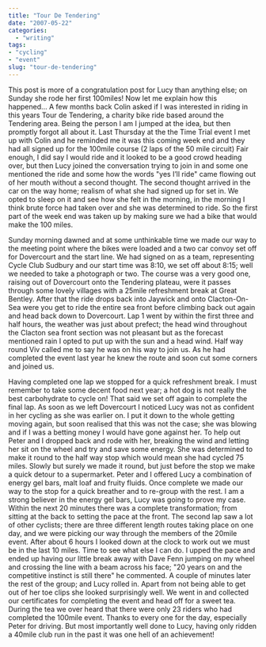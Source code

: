 ```yaml
---
title: "Tour De Tendering"
date: "2007-05-22"
categories:
  - "writing"
tags:
- "cycling"
- "event"
slug: "tour-de-tendering"
---
```


This post is more of a congratulation post for Lucy than anything else; on Sunday she rode her first 100miles! Now let me explain how this happened… A few months back Colin asked if I was interested in riding in this years Tour de Tendering, a charity bike ride based around the Tendering area. Being the person I am I jumped at the idea, but then promptly forgot all about it. Last Thursday at the the Time Trial event I met up with Colin and he reminded me it was this coming week end and they had all signed up for the 100mile course (2 laps of the 50 mile circuit) Fair enough, I did say I would ride and it looked to be a good crowd heading over, but then Lucy joined the conversation trying to join in and some one mentioned the ride and some how the words "yes I’ll ride" came flowing out of her mouth without a second thought. The second thought arrived in the car on the way home; realism of what she had signed up for set in. We opted to sleep on it and see how she felt in the morning, in the morning I think brute force had taken over and she was determined to ride. So the first part of the week end was taken up by making sure we had a bike that would make the 100 miles.
 <!-- [![DSC00291][image-1]][1] -->
Sunday morning dawned and at some unthinkable time we made our way to the meeting point where the bikes were loaded and a two car convoy set off for Dovercourt and the start line. We had signed on as a team, representing Cycle Club Sudbury and our start time was 8:10, we set off about 8:15; well we needed to take a photograph or two. The course was a very good one, raising out of Dovercourt onto the Tendering plateau, were it passes through some lovely villages with a 25mile refreshment break at Great Bentley. After that the ride drops back into Jaywick and onto Clacton-On-Sea were you get to ride the entire sea front before climbing back out again and head back down to Dovercourt. Lap 1 went by within the first three and half hours, the weather was just about prefect; the head wind throughout the Clacton sea front section was not pleasant but as the forecast mentioned rain I opted to put up with the sun and a head wind. Half way round Viv called me to say he was on his way to join us. As he had completed the event last year he knew the route and soon cut some corners and joined us.
 <!-- [![DSC00292][image-2]][2] -->
Having completed one lap we stopped for a quick refreshment break. I must remember to take some decent food next year; a hot dog is not really the best carbohydrate to cycle on! That said we set off again to complete the final lap. As soon as we left Dovercourt I noticed Lucy was not as confident in her cycling as she was earlier on. I put it down to the whole getting moving again, but soon realised that this was not the case; she was blowing and if I was a betting money I would have gone against her. To help out Peter and I dropped back and rode with her, breaking the wind and letting her sit on the wheel and try and save some energy. She was determined to make it round to the half way stop which would mean she had cycled 75 miles. Slowly but surely we made it round, but just before the stop we make a quick detour to a supermarket. Peter and I offered Lucy a combination of energy gel bars, malt loaf and fruity fluids. Once complete we made our way to the stop for a quick breather and to re-group with the rest. I am a strong believer in the energy gel bars, Lucy was going to prove my case. Within the next 20 minutes there was a complete transformation; from sitting at the back to setting the pace at the front. The second lap saw a lot of other cyclists; there are three different length routes taking place on one day, and we were picking our way through the members of the 20mile event. After about 6 hours I looked down at the clock to work out we must be in the last 10 miles. Time to see what else I can do. I upped the pace and ended up having our little break away with Dave Fenn jumping on my wheel and crossing the line with a beam across his face; "20 years on and the competitive instinct is still there" he commented. A couple of minutes later the rest of the group; and Lucy rolled in. Apart from not being able to get out of her toe clips she looked surprisingly well. We went in and collected our certificates for completing the event and head off for a sweet tea. During the tea we over heard that there were only 23 riders who had completed the 100mile event. Thanks to every one for the day, especially Peter for driving. But most importantly well done to Lucy, having only ridden a 40mile club run in the past it was one hell of an achievement!

[1]:	https://www.flickr.com/photos/funkylarma/509069260/ "Photo Sharing"
[2]:	https://www.flickr.com/photos/funkylarma/509069268/ "Photo Sharing"

[image-1]:	/images/509069260_6aeb9d68fd_m.jpg
[image-2]:	/images/509069268_b7d50e80e7_m.jpg
